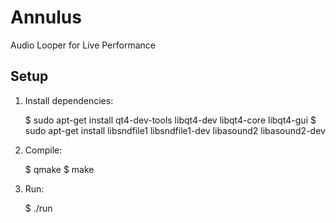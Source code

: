 # Annulus
Audio Looper for Live Performance

## Setup

1. Install dependencies:

    $ sudo apt-get install qt4-dev-tools libqt4-dev libqt4-core libqt4-gui
    $ sudo apt-get install libsndfile1 libsndfile1-dev libasound2 libasound2-dev

2. Compile:

    $ qmake
    $ make

3. Run:

    $ ./run

